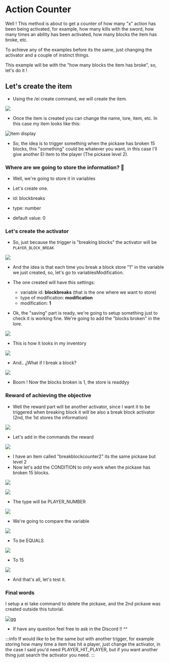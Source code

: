 # Action Counter

Well ! This method is about to get a counter of how many "x" action has been being activated, for example, how many kills with the sword, how many times an ability has been activated, how many blocks the item has broke, etc. 

To achieve any of the examples before its the same, just changing the activator and a couple of instinct things. 

This example will be with the "how many blocks the item has broke", so, let's do it !

## Let's create the item

* Using the /ei create command, we will create the item.

![](<../../../.gitbook/assets/image (290).png>)

* Once the item is created you can change the name, lore, item, etc. In this case my item looks like this:

![Item display](<../../../.gitbook/assets/image (148).png>)

* So, the idea is to trigger something when the pickaxe has broken 15 blocks, this "something" could be whatever you want, in this case I'll give another EI item to the player (The pickaxe level 2).

### Where are we going to store the information? 🤔

* Well, we're going to store it in variables

* Let's create one.

* id: blockbreaks
* type: number
* default value: 0

### Let's create the activator

* So, just because the trigger is "breaking blocks" the activator will be `PLAYER_BLOCK_BREAK`

![](<../../../.gitbook/assets/image (413).png>)

* And the idea is that each time you break a block store "1" in the variable we just created, so, let's go to variablesModification.

* The one created will have this settings:
  * variable id: **blockbreaks** (that is the one where we want to store)
  * type of modification: **modification**
  * modification: **1**

* Ok, the "saving" part is ready, we're going to setup something just to check it is working fine. We're going to add the "blocks broken" in the lore.

![](<../../../.gitbook/assets/image (108).png>)

* This is how it looks in my inventory

![](<../../../.gitbook/assets/image (235).png>)

* And.. ¿What if I break a block?

![](<../../../.gitbook/assets/image (276).png>)

* Boom ! Now the blocks broken is 1, the store is readdyy

### Reward of achieving the objective

* Well the reward part will be another activator, since I want it to be triggered when breaking block it will be also a break block activator (2nd, the 1st stores the information)

![](<../../../.gitbook/assets/image (350).png>)

* Let's add in the commands the reward

![](<../../../.gitbook/assets/image (326).png>)

* I have an item called "breakblockcounter2" its the same pickaxe but level 2
* Now let's add the CONDITION to only work when the pickaxe has broken 15 blocks.

![](<../../../.gitbook/assets/image (379).png>)

![](<../../../.gitbook/assets/image (64).png>)

* The type will be PLAYER\_NUMBER

![](<../../../.gitbook/assets/image (262).png>)

* We're going to compare the variable

![](<../../../.gitbook/assets/image (79).png>)

* To be EQUALS

![](<../../../.gitbook/assets/image (336).png>)

* To 15

![](<../../../.gitbook/assets/image (80).png>)

* And that's all, let's test it.

### Final words

I setup a ei take command to delete the pickaxe, and the 2nd pickaxe was created outside this tutorial.

![gg](<../../../.gitbook/assets/2022-05-14 18-31-01.gif>)

* If have any question feel free to ask in the Discord !! ^^

:::info
If would like to be the same but with another trigger, for example storing how many time a item has hit a player, just change the activator, in the case I said you'd need PLAYER\_HIT\_PLAYER, but if you want another thing just search the activator you need.
:::

